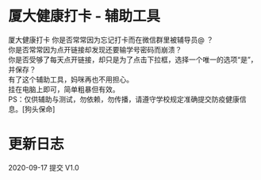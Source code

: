 # 厦大健康打卡 - 辅助工具
厦大健康打卡
你是否常常因为忘记打卡而在微信群里被辅导员@ ？<br/>
你是否常常因为点开链接却发现还要输学号密码而崩溃？<br/>
你是否受够了每天点开链接，却只是为了点击下拉框，选择一个唯一的选项“是”，并保存？<br/>
有了这个辅助工具，妈咪再也不用担心。<br/>
挂在电脑上即可，简单粗暴但有效。<br/>
PS：仅供辅助与测试，勿依赖，勿传播，请遵守学校规定准确提交防疫健康信息。[狗头保命]




# 更新日志
2020-09-17 提交 V1.0
